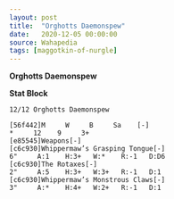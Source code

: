 ```yaml
---
layout: post
title:  "Orghotts Daemonspew"
date:   2020-12-05 00:00:00
source: Wahapedia
tags: [maggotkin-of-nurgle]
---
```


**Orghotts Daemonspew**

**Stat Block**
```
12/12 Orghotts Daemonspew
```

```
[56f442]M     W     B     Sa    [-]
*     12    9     3+    
[e85545]Weapons[-]
[c6c930]Whippermaw’s Grasping Tongue[-]
6"     A:1    H:3+   W:*    R:-1   D:D6  
[c6c930]The Rotaxes[-]
2"     A:5    H:3+   W:3+   R:-1   D:1   
[c6c930]Whippermaw’s Monstrous Claws[-]
3"     A:*    H:4+   W:2+   R:-1   D:1   
```
    